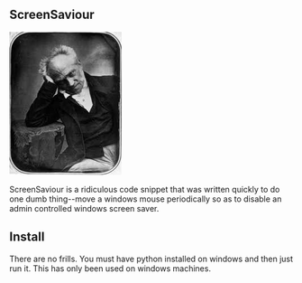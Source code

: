 ## ScreenSaviour

![I will move your mouse....periodically.](/saviour.jpg "Screen Saviour")

ScreenSaviour is a ridiculous code snippet that was written quickly to do one dumb thing--move a windows mouse periodically so as
to disable an admin controlled windows screen saver.

## Install

There are no frills. You must have python installed on windows and then just run it. This has only been used on windows machines.




